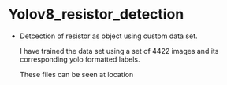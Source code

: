 # Yolov8_resistor_detection

- Detcection of resistor as object using custom data set.

    I have trained the data set using a set of 4422 images and its corresponding yolo formatted labels.

    These files can be seen at location 
